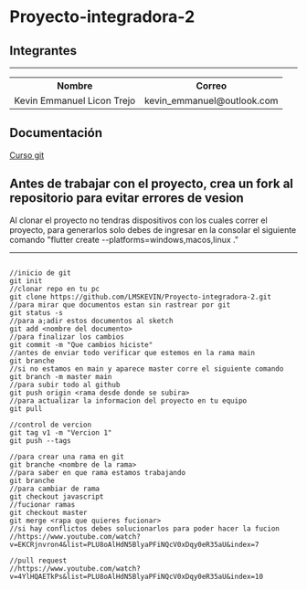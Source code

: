 # Proyecto-integradora-2

## Integrantes

---


<table>
  <tr>
    <th>Nombre</th>
    <th>Correo</th>
  </tr>
  <tr>
    <td>Kevin Emmanuel Licon Trejo</td>
    <td>kevin_emmanuel@outlook.com</td>
  </tr>
</table>

## Documentación

<a href="https://www.youtube.com/watch?v=ANF1X42_ae4&list=PLU8oAlHdN5BlyaPFiNQcV0xDqy0eR35aU&index=2"> Curso git</a>

## Antes de trabajar con el proyecto, crea un fork al repositorio para evitar errores de vesion 
 
 Al clonar el proyecto no tendras dispositivos con los cuales correr el proyecto, para generarlos solo debes de ingresar en la consolar el siguiente comando "flutter create --platforms=windows,macos,linux ." 

---

```git

//inicio de git
git init
//clonar repo en tu pc
git clone https://github.com/LMSKEVIN/Proyecto-integradora-2.git
//para mirar que documentos estan sin rastrear por git
git status -s
//para a;adir estos documentos al sketch
git add <nombre del documento>
//para finalizar los cambios
git commit -m "Que cambios hiciste"
//antes de enviar todo verificar que estemos en la rama main 
git branche
//si no estamos en main y aparece master corre el siguiente comando
git branch -m master main
//para subir todo al github
git push origin <rama desde donde se subira>
//para actualizar la informacion del proyecto en tu equipo
git pull

//control de vercion
git tag v1 -m "Vercion 1"
git push --tags

//para crear una rama en git
git branche <nombre de la rama>
//para saber en que rama estamos trabajando
git branche
//para cambiar de rama
git checkout javascript
//fucionar ramas
git checkout master
git merge <rapa que quieres fucionar>
//si hay conflictos debes solucionarlos para poder hacer la fucion
//https://www.youtube.com/watch?v=EKCRjnvron4&list=PLU8oAlHdN5BlyaPFiNQcV0xDqy0eR35aU&index=7

//pull request
//https://www.youtube.com/watch?v=4YlHQAETkPs&list=PLU8oAlHdN5BlyaPFiNQcV0xDqy0eR35aU&index=10

```

